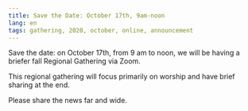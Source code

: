 ```yaml
---
title: Save the Date: October 17th, 9am-noon
lang: en
tags: gathering, 2020, october, online, announcement
---
```

Save the date: on October 17th, from 9 am to noon, we will be having a briefer fall Regional Gathering via Zoom.

This regional gathering will focus primarily on worship and have brief sharing at the end.

Please share the news far and wide.

